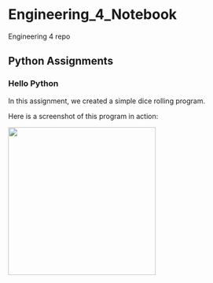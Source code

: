 # Engineering_4_Notebook
Engineering 4 repo
## Python Assignments

### Hello Python
In this assignment, we created a simple dice rolling program.

Here is a screenshot of this program in action:

<img src="media/hello_python_screenshot.png" width="300">

